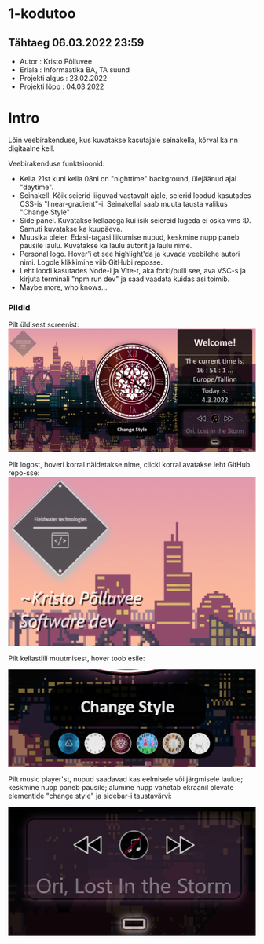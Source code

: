 # 1-kodutoo
## Tähtaeg 06.03.2022 23:59
* Autor : Kristo Põlluvee
* Eriala : Informaatika BA, TA suund
* Projekti algus : 23.02.2022
* Projekti lõpp : 04.03.2022


# Intro

Lõin veebirakenduse, kus kuvatakse kasutajale seinakella, kõrval ka nn digitaalne kell.

Veebirakenduse funktsioonid:

* Kella 21st kuni kella 08ni on "nighttime" background, ülejäänud ajal "daytime".
* Seinakell. Kõik seierid liiguvad vastavalt ajale, seierid loodud kasutades CSS-is "linear-gradient"-i. Seinakellal saab muuta tausta valikus "Change Style"
* Side panel. Kuvatakse kellaaega kui isik seiereid lugeda ei oska vms :D. Samuti kuvatakse ka kuupäeva.
* Muusika pleier. Edasi-tagasi liikumise nupud, keskmine nupp paneb pausile laulu. Kuvatakse ka laulu autorit ja laulu nime.
* Personal logo. Hover'i et see highlight'da ja kuvada veebilehe autori nimi. Logole klikkimine viib GitHubi reposse.
* Leht loodi kasutades Node-i ja Vite-t, aka forki/pulli see, ava VSC-s ja kirjuta terminali "npm run dev" ja saad vaadata kuidas asi toimib.
* Maybe more, who knows...

### Pildid 

Pilt üldisest screenist:
![lahe pilt](/pictures/sc_1.png)

Pilt logost, hoveri korral näidetakse nime, clicki korral avatakse leht GitHub repo-sse:
![lahe pilt](/pictures/sc_2.png)

Pilt kellastiili muutmisest, hover toob esile:

![lahe pilt](/pictures/sc_3.png)

Pilt music player'st, nupud saadavad kas eelmisele või järgmisele laulue; keskmine nupp paneb pausile;
alumine nupp vahetab ekraanil olevate elementide "change style" ja sidebar-i taustavärvi:

![lahe pilt](/pictures/sc_4.png)

